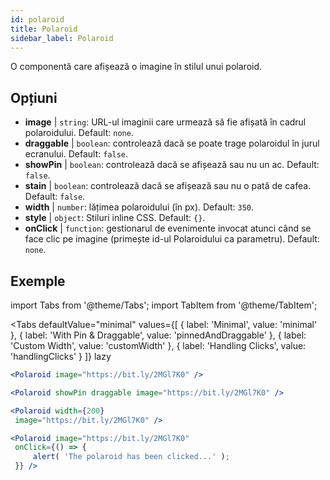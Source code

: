 ```yaml
---
id: polaroid
title: Polaroid
sidebar_label: Polaroid
---
```


O componentă care afișează o imagine în stilul unui polaroid.

## Opțiuni

* __image__ | `string`: URL-ul imaginii care urmează să fie afișată în cadrul polaroidului. Default: `none`.
* __draggable__ | `boolean`: controlează dacă se poate trage polaroidul în jurul ecranului. Default: `false`.
* __showPin__ | `boolean`: controlează dacă se afișează sau nu un ac. Default: `false`.
* __stain__ | `boolean`: controlează dacă se afișează sau nu o pată de cafea. Default: `false`.
* __width__ | `number`: lățimea polaroidului (în px). Default: `350`.
* __style__ | `object`: Stiluri inline CSS. Default: `{}`.
* __onClick__ | `function`: gestionarul de evenimente invocat atunci când se face clic pe imagine (primește id-ul Polaroidului ca parametru). Default: `none`.


## Exemple

import Tabs from '@theme/Tabs';
import TabItem from '@theme/TabItem';

<Tabs
    defaultValue="minimal"
    values={[
        { label: 'Minimal', value: 'minimal' },
        { label: 'With Pin & Draggable', value: 'pinnedAndDraggable' },
        { label: 'Custom Width', value: 'customWidth' },
        { label: 'Handling Clicks', value: 'handlingClicks' }
    ]}
    lazy
>

<TabItem value="minimal">

```jsx live
<Polaroid image="https://bit.ly/2MGl7K0" />
```

</TabItem>

<TabItem value="pinnedAndDraggable">

```jsx live
<Polaroid showPin draggable image="https://bit.ly/2MGl7K0" />
```

</TabItem>

<TabItem value="customWidth">

```jsx live
<Polaroid width={200}
 image="https://bit.ly/2MGl7K0" />
```

</TabItem>

<TabItem value="handlingClicks">

```jsx live
<Polaroid image="https://bit.ly/2MGl7K0" 
 onClick={() => {
     alert( 'The polaroid has been clicked...' );
 }} />
```

</TabItem>

</Tabs>
